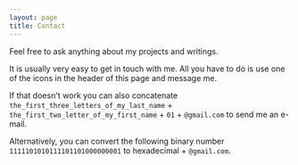 ```yaml
---
layout: page
title: Contact
---
```


Feel free to ask anything about my projects and writings.

It is usually very easy to get in touch with me. All you have to do is use one of the icons in the header of this page and message me.

If that doesn't work you can also concatenate `the_first_three_letters_of_my_last_name` + `the_first_two_letter_of_my_first_name` + `01` + `@gmail.com` to send me an e-mail.

Alternatively, you can convert the following binary number `1111101010111101101000000001` to hexadecimal + `@gmail.com`.
